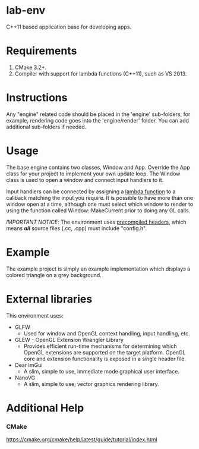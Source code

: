 # lab-env
C++11 based application base for developing apps.

# Requirements
1. CMake 3.2+.
2. Compiler with support for lambda functions (C++11), such as VS 2013.
  
# Instructions
Any "engine" related code should be placed in the 'engine' sub-folders; for example, rendering code goes into the 'engine/render' folder. You can add additional sub-folders if needed.

# Usage
The base engine contains two classes, Window and App. Override the App class for your project to implement your own update loop. The Window class is used to open a window and connect input handlers to it.

Input handlers can be connected by assigning a [lambda function](https://www.geeksforgeeks.org/lambda-expression-in-c/) to a callback matching the input you require. It is possible to have more than one window open at a time, although one must select which window to render to using the function called Window::MakeCurrent prior to doing any GL calls.

_IMPORTANT NOTICE_: The environment uses [precompiled headers](https://en.wikipedia.org/wiki/Precompiled_header), which means ***all*** source files (.cc, .cpp) must include "config.h".

# Example
The example project is simply an example implementation which displays a colored triangle on a grey background.

# External libraries

This environment uses:
* GLFW
    * Used for window and OpenGL context handling, input handling, etc.
* GLEW - OpenGL Extension Wrangler Library
    * Provides efficient run-time mechanisms for determining which OpenGL extensions are supported on the target platform. OpenGL core and extension functionality is exposed in a single header file.
* Dear ImGui
    * A slim, simple to use, immediate mode graphical user interface.
* NanoVG
    * A slim, simple to use, vector graphics rendering library.

# Additional Help

### CMake

https://cmake.org/cmake/help/latest/guide/tutorial/index.html
